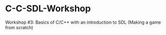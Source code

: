 # C-C-SDL-Workshop
Workshop #3: Basics of C/C++ with an introduction to SDL (Making a game from scratch)
